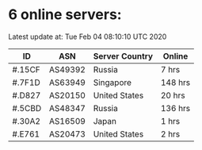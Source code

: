 # 6 online servers:

Latest update at: Tue Feb 04 08:10:10 UTC 2020

| ID | ASN | Server Country | Online |
| -- | --- | -------------- | ------ |
| #.15CF | AS49392 | Russia | 7 hrs |
| #.7F1D | AS63949 | Singapore | 148 hrs |
| #.D827 | AS20150 | United States | 20 hrs |
| #.5CBD | AS48347 | Russia | 136 hrs |
| #.30A2 | AS16509 | Japan | 1 hrs |
| #.E761 | AS20473 | United States | 2 hrs |

